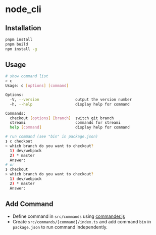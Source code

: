 # node_cli

## Installation

```bash
pnpm install
pnpm build
npm install -g
```

## Usage

```bash
# show command list
> c
Usage: c [options] [command]

Options:
  -V, --version                output the version number
  -h, --help                   display help for command

Commands:
  checkout [options] [branch]  switch git branch
  streami                      commands for streami
  help [command]               display help for command

# run command (see "bin" in package.json)
❯ c checkout
> which branch do you want to checkout?
  1) dev/webpack
  2) * master
  Answer:
# or
❯ checkout
> which branch do you want to checkout?
  1) dev/webpack
  2) * master
  Answer:
```

## Add Command

- Define command in `src/commands` using [commander.js](https://github.com/tj/commander.js)
- Create `src/commands/[command]/index.ts` and add command `bin` in `package.json` to run command independently.
